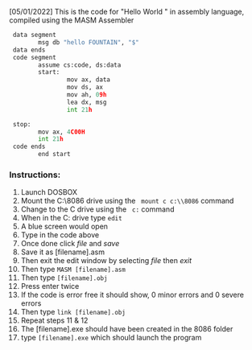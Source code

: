 [05/01/2022]
This is the code for "Hello World " in assembly language, compiled using the MASM Assembler

```PyTHON
 data segment
        msg db "hello FOUNTAIN", "$"
 data ends
 code segment
        assume cs:code, ds:data
        start:
                mov ax, data
                mov ds, ax
                mov ah, 09h
                lea dx, msg
                int 21h

 stop:
        mov ax, 4C00H
        int 21h
 code ends
        end start


```

### Instructions:
1. Launch DOSBOX
2. Mount the C:\\8086 drive using the ``` mount c c:\\8086``` command
3. Change to the C drive using the ``` c:``` command
4. When in the C: drive type ```edit```
5. A blue screen would open 
6. Type in the code above
7. Once done click *file* and *save*
8. Save it as [filename].asm
9. Then exit the edit window by selecting *file* then *exit*
10. Then type ```MASM [filename].asm```
11. Then type ```[filename].obj```
12. Press enter twice
13. If the code is error free it should show, 0 minor errors and 0 severe errors
14. Then type ```link [filename].obj```
15. Repeat steps 11 & 12
16. The [filename].exe should have been created in the 8086 folder
17. type ```[filename].exe``` which should launch the program